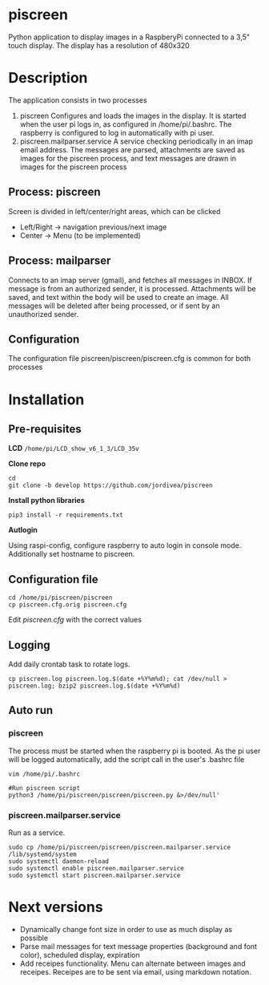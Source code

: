 # piscreen

Python application to display images in a RaspberyPi connected to a 3,5" touch display.
The display has a resolution of 480x320

# Description

The application consists in two processes
1. piscreen
  Configures and loads the images in the display. It is started when the user pi logs in, as configured in /home/pi/.bashrc.
  The raspberry is configured to log in automatically with pi user.
2. piscreen.mailparser.service
  A service checking periodically in an imap email address. The messages are parsed, attachments are saved as images for the piscreen process, and text messages are drawn in images for the piscreen process 

## Process: piscreen
Screen is divided in left/center/right areas, which can be clicked
* Left/Right -> navigation previous/next image
* Center -> Menu (to be implemented)

## Process: mailparser
Connects to an imap server (gmail), and fetches all messages in INBOX.
If message is from an authorized sender, it is processed. Attachments will be saved, and text within the body will be used to create an image. 
All messages will be deleted after being processed, or if sent by an unauthorized sender.

## Configuration
The configuration file piscreen/piscreen/piscreen.cfg is common for both processes

# Installation
## Pre-requisites

**LCD**
```/home/pi/LCD_show_v6_1_3/LCD_35v```

**Clone repo**
```
cd
git clone -b develop https://github.com/jordivea/piscreen
```

**Install python libraries**
```
pip3 install -r requirements.txt
```

**Autlogin**

Using raspi-config, configure raspberry to auto login in console mode.
Additionally set hostname to piscreen.

## Configuration file

```
cd /home/pi/piscreen/piscreen
cp piscreen.cfg.orig piscreen.cfg
```

Edit *piscreen.cfg* with the correct values
 
## Logging

Add daily crontab task to rotate logs.

```cp piscreen.log piscreen.log.$(date +%Y%m%d); cat /dev/null > piscreen.log; bzip2 piscreen.log.$(date +%Y%m%d)```

## Auto run

### piscreen

The process must be started when the raspberry pi is booted. As the pi user will be logged automatically, add the script call in the user's .bashrc file

```vim /home/pi/.bashrc```

```
#Run piscreen script
python3 /home/pi/piscreen/piscreen/piscreen.py &>/dev/null'
```

### piscreen.mailparser.service

Run as a service.
```
sudo cp /home/pi/piscreen/piscreen/piscreen.mailparser.service /lib/systemd/system
sudo systemctl daemon-reload
sudo systemctl enable piscreen.mailparser.service
sudo systemctl start piscreen.mailparser.service
```

# Next versions
* Dynamically change font size in order to use as much display as possible
* Parse mail messages for text message properties (background and font color), scheduled display, expiration
* Add receipes functionality. Menu can alternate between images and receipes. Receipes are to be sent via email, using markdown notation.

